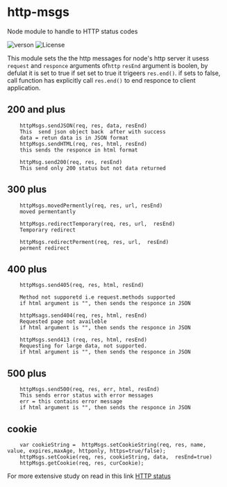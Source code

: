 # http-msgs
Node module to handle to  HTTP status codes

![verson](https://img.shields.io/badge/version-1.0.8-green.svg)
![License](https://img.shields.io/badge/License-MIT-yellowgreen.svg)

This module sets the the http messages for node's http server
it usess `request` and `responce` arguments of`http` 
`resEnd` argument is boolen, by defulat it  is set to true
if set set to true it trigeers `res.end()`. if sets to false, call function has explicitly call `res.end()` to end responce to client application. 

## 200 and plus
```
    httpMsgs.sendJSON(req, res, data, resEnd)
    This  send json object back  after with success 
    data = retun data is in JSON format
    httpMsgs.sendHTML(req, res, html, resEnd)
    this sends the responce in html format
```
```
    httpMsg.send200(req, res, resEnd)
    This send only 200 status but not data returned 
```
## 300  plus
```
    httpMsgs.movedPermently(req, res, url, resEnd)
    moved permentantly
```
```
    httpMsgs.redirectTemporary(req, res, url,  resEnd)
    Temporary redirect
```

```
    httpMsgs.redirectPerment(req, res, url,  resEnd)
    perment redirect
```

## 400 plus
```
    httpMsgs.send405(req, res, html, resEnd)
    
    Method not supporetd i.e request.methods supported
    if html argument is "", then sends the responce in JSON
```
    
```
    httpMsags.send404(req, res, html, resEnd)
    Requested page not availeble
    if html argument is "", then sends the responce in JSON
```
```
    httpMsgs.send413 (req, res, html, resEnd)
    Requesting for large data, not supported.
    if html argument is "", then sends the responce in JSON
```

## 500 plus

```
    httpMsgs.send500(req, res, err, html, resEnd)
    This sends error status with error messages
    err = this contains error message
    if html argument is "", then sends the responce in JSON
```

## cookie
```
    var cookieString =  httpMsgs.setCookieString(req, res, name, value, expires,maxAge, httponly, https=true/false);
    httpMsgs.setCookie(req, res, cookieString, data,  resEnd=true)
    httpMsgs.getCookie(req, res, curCookie);
```
For more extensive study on  read in this link [HTTP status](https://en.wikipedia.org/wiki/List_of_HTTP_status_codes)
